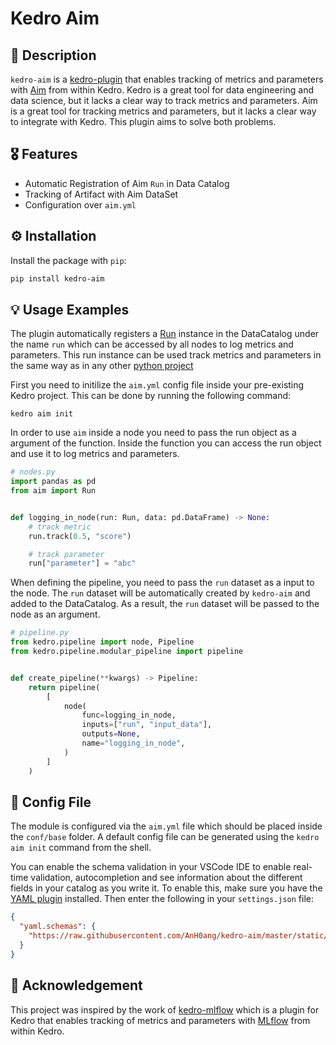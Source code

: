 # Kedro Aim

## 📝 Description

`kedro-aim` is a [kedro-plugin](https://kedro.readthedocs.io/en/stable/extend_kedro/plugins.html) that enables tracking of metrics and parameters with [Aim](https://aimstack.io/) from within Kedro.
Kedro is a great tool for data engineering and data science, but it lacks a clear way to track metrics and parameters.
Aim is a great tool for tracking metrics and parameters, but it lacks a clear way to integrate with Kedro.
This plugin aims to solve both problems.

## 🎖 Features

- Automatic Registration of Aim `Run` in Data Catalog
- Tracking of Artifact with Aim DataSet
- Configuration over `aim.yml`

## ⚙️ Installation

Install the package with `pip`:

```bash
pip install kedro-aim
```

## 💡 Usage Examples

The plugin automatically registers a [Run](https://aimstack.readthedocs.io/en/latest/refs/sdk.html#aim.sdk.run.Run) instance in the DataCatalog under the name `run` which can be accessed by all nodes to log metrics and parameters.
This run instance can be used track metrics and parameters in the same way as in any other [python project](https://aimstack.readthedocs.io/en/latest/quick_start/supported_types.html)

First you need to initilize the `aim.yml` config file inside your pre-existing Kedro project.
This can be done by running the following command:

```shell
kedro aim init
```

In order to use `aim` inside a node you need to pass the run object as a argument of the function.
Inside the function you can access the run object and use it to log metrics and parameters.

```python
# nodes.py
import pandas as pd
from aim import Run


def logging_in_node(run: Run, data: pd.DataFrame) -> None:
    # track metric
    run.track(0.5, "score")

    # track parameter
    run["parameter"] = "abc"
```

When defining the pipeline, you need to pass the `run` dataset as a input to the node.
The `run` dataset will be automatically created by `kedro-aim` and added to the DataCatalog.
As a result, the `run` dataset will be passed to the node as an argument.

```python
# pipeline.py
from kedro.pipeline import node, Pipeline
from kedro.pipeline.modular_pipeline import pipeline


def create_pipeline(**kwargs) -> Pipeline:
    return pipeline(
        [
            node(
                func=logging_in_node,
                inputs=["run", "input_data"],
                outputs=None,
                name="logging_in_node",
            )
        ]
    )
```

## 🧰 Config File

The module is configured via the `aim.yml` file which should be placed inside the `conf/base` folder.
A default config file can be generated using the `kedro aim init` command from the shell.

You can enable the schema validation in your VSCode IDE to enable real-time validation, autocompletion and see information about the different fields in your catalog as you write it. To enable this, make sure you have the [YAML plugin](https://marketplace.visualstudio.com/items?itemName=redhat.vscode-yaml) installed.
Then enter the following in your `settings.json` file:

```json
{
  "yaml.schemas": {
    "https://raw.githubusercontent.com/AnH0ang/kedro-aim/master/static/jsonschema/kedro_aim_schema.json": "**/*aim*.yml"
  }
}
```
## 🙏 Acknowledgement

This project was inspired by the work of [kedro-mlflow](https://github.com/Galileo-Galilei/kedro-mlflow) which is a plugin for Kedro that enables tracking of metrics and parameters with [MLflow](https://mlflow.org/) from within Kedro.
